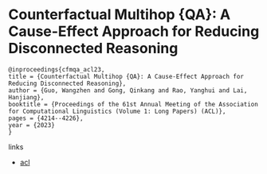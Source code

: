 # Counterfactual Multihop {QA}: A Cause-Effect Approach for Reducing Disconnected Reasoning

```
@inproceedings{cfmqa_acl23,
title = {Counterfactual Multihop {QA}: A Cause-Effect Approach for Reducing Disconnected Reasoning},
author = {Guo, Wangzhen and Gong, Qinkang and Rao, Yanghui and Lai, Hanjiang},
booktitle = {Proceedings of the 61st Annual Meeting of the Association for Computational Linguistics (Volume 1: Long Papers) (ACL)},
pages = {4214--4226},
year = {2023}
}
```

links
- [acl](https://aclanthology.org/2023.acl-long.231)
